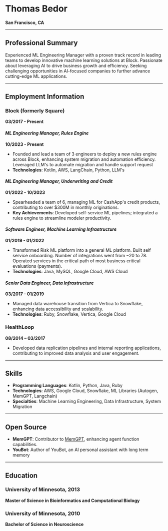 # Thomas Bedor
**San Francisco, CA**

---

## Professional Summary
Experienced ML Engineering Manager with a proven track record in leading teams to develop innovative machine learning solutions at Block. Passionate about leveraging AI to drive business growth and efficiency. Seeking challenging opportunities in AI-focused companies to further advance cutting-edge ML applications.

---

## Employment Information
### Block (formerly Square)
**03/2017 - Present**

#### _ML Engineering Manager, Rules Engine_
**10/2023 - Present**
- Founded and lead a team of 3 engineers to deploy a new rules engine across Block, enhancing system migration and automation efficiency. Leveraged LLM's to automate migration and handle support request
- **Technologies**: Kotlin, AWS, LangChain, Python, LLM's

#### _ML Engineering Manager, Underwriting and Credit_
**01/2022 - 10/2023**
- Spearheaded a team of 6, managing ML for CashApp's credit products, contributing to over $300M in monthly originations.
- **Key Achievements**: Developed self-service ML pipelines; integrated a rules engine to streamline modeler productivity.

#### _Software Engineer, Machine Learning Infrastructure_
**01/2019 - 01/2022**
- Transformed Risk ML platform into a general ML platform. Built self service onboarding. Number of integrations went from ~20 to 78. Operated services in the critical path of most business critical evaluations (payments).
- **Technologies**: Java, MySQL, Google Cloud, AWS Cloud

#### _Senior Data Engineer, Data Infrastructure_
**03/2017 - 01/2019**
- Managed data warehouse transition from Vertica to Snowflake, enhancing data accessibility and scalability.
- **Technologies**: Ruby, Snowflake, Vertica, Google Cloud

### HealthLoop
**08/2014 – 03/2017**
- Developed data replication pipelines and internal reporting applications, contributing to improved data analysis and user engagement.

---

## Skills
- **Programming Languages**: Kotlin, Python, Java, Ruby
- **Technologies**: AWS, Google Cloud, Snowflake, ML Libraries (Autogen, MemGPT, Langchain)
- **Specialties**: Machine Learning Engineering, Data Infrastructure, System Migration

---

## Open Source
- **MemGPT**: Contributor to [MemGPT](https://github.com/cpacker/MemGPT), enhancing agent function capabilities.
- **YouBot**: Author of YouBot, an AI personal assistant with long term memory

---

## Education
### University of Minnesota, 2013
**Master of Science in Bioinformatics and Computational Biology**

### University of Minnesota, 2010
**Bachelor of Science in Neuroscience**
